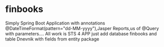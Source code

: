 # finbooks
Simply Spring Boot Application with annotations 	@DateTimeFormat(pattern="dd-MM-yyyy"),Jasper Reports,us of @Query with parameters....
All work is STS 4 APP just add database finbooks and  table Dnevnik with fields from entity package 

